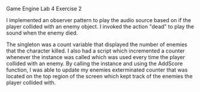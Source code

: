 Game Engine Lab 4 Exercise 2

I implemented an observer pattern to play the audio source based on if the player collided with an enemy object. I invoked the action "dead" to play the sound when the enemy died.

The singleton was a count variable that displayed the number of enemies that the character killed. I also had a script which incremented a counter whenever the instance was called which was used every time the player collided with an enemy. By calling the instance and using the AddScore function, I was able to update my enemies exterminated counter that was located on the top region of the screen which kept track of the enemies the player collided with. 